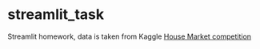 # streamlit_task
Streamlit homework, data is taken from Kaggle [House Market competition](https://www.kaggle.com/competitions/house-prices-advanced-regression-techniques/data)

